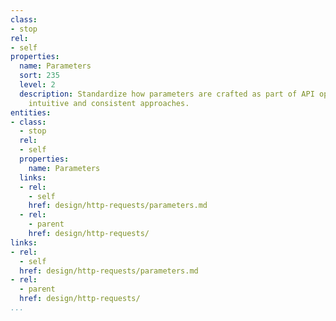 ```yaml
---
class:
- stop
rel:
- self
properties:
  name: Parameters
  sort: 235
  level: 2
  description: Standardize how parameters are crafted as part of API operations, using
    intuitive and consistent approaches.
entities:
- class:
  - stop
  rel:
  - self
  properties:
    name: Parameters
  links:
  - rel:
    - self
    href: design/http-requests/parameters.md
  - rel:
    - parent
    href: design/http-requests/
links:
- rel:
  - self
  href: design/http-requests/parameters.md
- rel:
  - parent
  href: design/http-requests/
...
```

